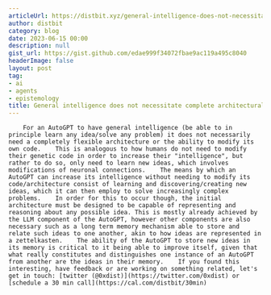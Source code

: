 ```yaml
---
articleUrl: https://distbit.xyz/general-intelligence-does-not-necessitate-complete-architectural-flexibility
author: distbit
category: blog
date: 2023-06-15 00:00
description: null
gist_url: https://gist.github.com/edae999f34072fbae9ac119a495c8040
headerImage: false
layout: post
tag:
- ai
- agents
- epistemology
title: General intelligence does not necessitate complete architectural flexibility
---
```


        For an AutoGPT to have general intelligence (be able to in principle learn any idea/solve any problem) it does not necessarily need a completely flexible architecture or the ability to modify its own code.    This is analogous to how humans do not need to modify their genetic code in order to increase their "intelligence", but rather to do so, only need to learn new ideas, which involves modifications of neuronal connections.    The means by which an AutoGPT can increase its intelligence without needing to modify its code/architecture consist of learning and discovering/creating new ideas, which it can then employ to solve increasingly complex problems.    In order for this to occur though, the initial architecture must be designed to be capable of representing and reasoning about any possible idea. This is mostly already achieved by the LLM component of the AutoGPT, however other components are also necessary such as a long term memory mechanism able to store and relate such ideas to one another, akin to how ideas are represented in a zettelkasten.    The ability of the AutoGPT to store new ideas in its memory is critical to it being able to improve itself, given that what really constitutes and distinguishes one instance of an AutoGPT from another are the ideas in their memory.    If you found this interesting, have feedback or are working on something related, let's get in touch: [twitter (@0xdist)](https://twitter.com/0xdist) or [schedule a 30 min call](https://cal.com/distbit/30min)